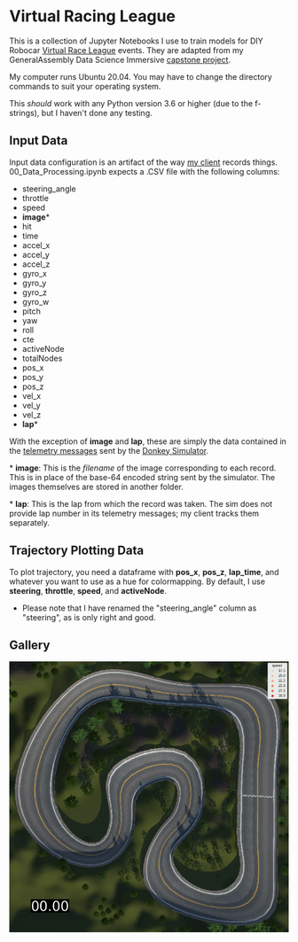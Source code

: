 # Virtual Racing League

This is a collection of Jupyter Notebooks I use to train models for DIY Robocar [Virtual Race League](https://docs.donkeycar.com/guide/virtual_race_league/) events. They are adapted from my GeneralAssembly Data Science Immersive [capstone project](https://github.com/GrantMoe/DSI-Capstone-Project).

My computer runs Ubuntu 20.04. You may have to change the directory commands to suit your operating system.

This _should_ work with any Python version 3.6 or higher (due to the f-strings), but I haven't done any testing.

## Input Data
Input data configuration is an artifact of the way [my client](https://github.com/GrantMoe/donkeysim-client) records things. 00_Data_Processing.ipynb expects a .CSV file with the following columns:

* steering_angle
* throttle
* speed
* **image***
* hit
* time
* accel_x
* accel_y
* accel_z
* gyro_x
* gyro_y
* gyro_z
* gyro_w
* pitch
* yaw
* roll
* cte
* activeNode
* totalNodes
* pos_x
* pos_y
* pos_z
* vel_x
* vel_y
* vel_z
* **lap***

With the exception of **image** and **lap**, these are simply the data contained in the [telemetry messages](https://docs.donkeycar.com/guide/simulator/#api) sent by the [Donkey Simulator](https://docs.donkeycar.com/guide/simulator/).

\* **image**: This is the _filename_ of the image corresponding to each record. This is in place of the base-64 encoded string sent by the simulator. The images themselves are stored in another folder.

\* **lap**: This is the lap from which the record was taken. The sim does not provide lap number in its telemetry messages; my client tracks them separately.

## Trajectory Plotting Data

To plot trajectory, you need a dataframe with **pos_x**, **pos_z**, **lap_time**, and whatever you want to use as a hue for colormapping. By default, I use **steering**, **throttle**, **speed**, and **activeNode**.

* Please note that I have renamed the "steering_angle" column as "steering", as is only right and good.

## Gallery

![18,15 second lap trajectory and speed](./assets/18_15_lap.gif)  
